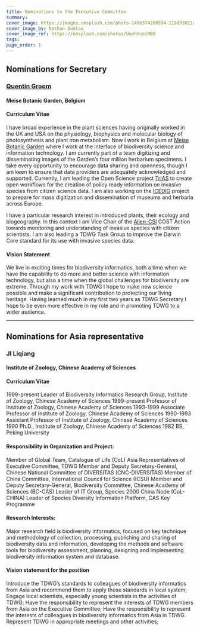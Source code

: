 ```yaml
---
title: Nominations to the Executive Committee
summary: 
cover_image: https://images.unsplash.com/photo-1496374200594-218d93021c8c
cover_image_by: Nathan Dumlao
cover_image_ref: https://unsplash.com/photos/UoehHcoiMB0
tags: 
page_order: 1
---
```


## Nominations for Secretary

### [Quentin Groom](https://orcid.org/0000-0002-0596-5376)
#### Meise Botanic Garden, Belgium 

#### Curriculum Vitae
I have broad experience in the plant sciences having originally worked in the UK and USA on the physiology, biophysics and 
molecular biology of photosynthesis and plant iron metabolism. Now I work in Belgium at [Meise Botanic Garden](http://www.plantentuinmeise.be/index.php) 
where I work at the interface of biodiversity science and information technology. I am currently part of a team digitizing and 
disseminating images of the Garden’s four million herbarium specimens. I take every opportunity to encourage data 
sharing and openness, though I am keen to ensure that data providers are adequately acknowledged and supported. 
Currently, I am leading the Open Science project [TrIAS](https://osf.io/7dpgr/) to create open workflows for the creation of policy ready information
on invasive species from citizen science data. I am also working on the [ICEDIG](https://icedig.eu/) project to prepare for mass digitization and 
dissemination of museums and herbaria across Europe.

I have a particular research interest in introduced plants, their ecology and biogeography. In this context I am Vice Chair 
of the [Alien-CSI](http://www.cost.eu/COST_Actions/ca/CA17122) COST Action towards monitoring and understanding of invasive species with citizen scientists. I am also leading
a TDWG Task Group to improve the Darwin Core standard for its use with invasive species data.

#### Vision Statement
We live in exciting times for biodiversity informatics, both a time when we have the capability to do more and better science 
with information technology, but also a time when the global challenges for biodiversity are extreme. Through my work with TDWG
I hope to make new science possible and make a significant contribution to protecting our living heritage. Having learned much
in my first two years as TDWG Secretary I hope to be even more effective in my role and in promoting TDWG to a wider audience.

___

## Nominations for Asia representative

### JI Liqiang
#### Institute of Zoology, Chinese Academy of Sciences
#### Curriculum Vitae
1999-present    Leader of Biodiversity Informatics Research Group, Institute of Zoology, Chinese Academy of Sciences
1999-present    Professor of Institute of Zoology, Chinese Academy of Sciences
1993-1999    Associate Professor of Institute of Zoology, Chinese Academy of Sciences
1990-1993    Assistant Professor of Institute of Zoology, Chinese Academy of Sciences
1990    Ph.D., Institute of Zoology, Chinese Academy of Sciences
1982    BS, Peking University

#### Responsibility in Organization and Project:
Member of Global Team, Catalogue of Life (CoL)
Asia Representatives of Executive Committee, TDWG
Member and Deputy Secretary-General, Chinese National Committee of DIVERSITAS (CNC-DIVERSITAS)
Member of China Committee, International Council for Science (ICSU)
Member and Deputy Secretary-General, Biodiversity Committee, Chinese Academy of Sciences (BC-CAS)
Leader of IT Group, Species 2000 China Node (CoL-CHINA)
Leader of Species Diversity Information Platform, CAS Key Programme

#### Research Interests:
Major research field is biodiversity informatics, focused on key technique and methodology of collection, processing, publishing and sharing of biodiversity data and information, developing the methods and software tools for biodiversity assessment, planning, designing and implementing biodiversity information system and database.

#### Vision statement for the position
Introduce the TDWG’s standards to colleagues of biodiversity informatics from Asia and recommend them to apply these standards in local system;
Engage local scientists, especially young scientists in the activities of TDWG;
Have the responsibility to represent the interests of TDWG members from Asia on the Executive Committee; 
Have the responsibility to represent the interests of colleagues in biodiversity informatics from Asia in TDWG.
Represent TDWG in appropriate meetings and other activities;
